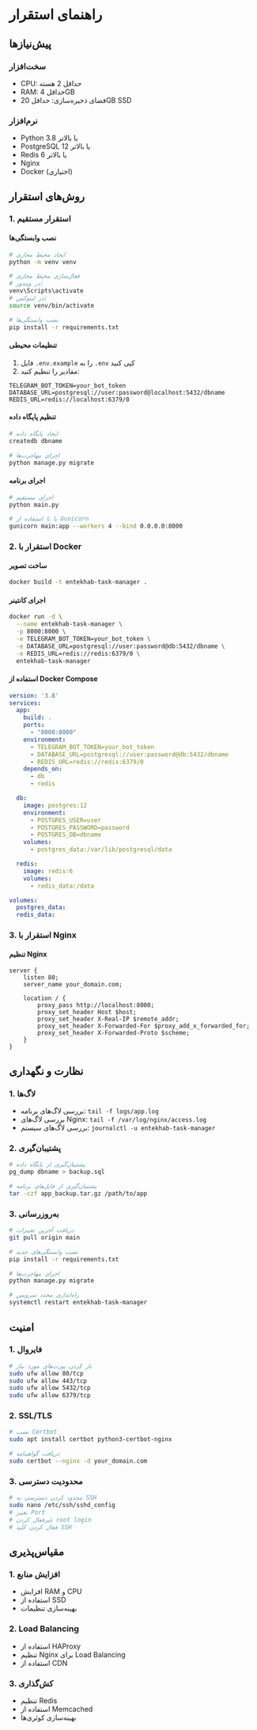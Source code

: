 # راهنمای استقرار

## پیش‌نیازها

### سخت‌افزار
- CPU: حداقل 2 هسته
- RAM: حداقل 4GB
- فضای ذخیره‌سازی: حداقل 20GB SSD

### نرم‌افزار
- Python 3.8 یا بالاتر
- PostgreSQL 12 یا بالاتر
- Redis 6 یا بالاتر
- Nginx
- Docker (اختیاری)

## روش‌های استقرار

### 1. استقرار مستقیم

#### نصب وابستگی‌ها
```bash
# ایجاد محیط مجازی
python -m venv venv

# فعال‌سازی محیط مجازی
# در ویندوز:
venv\Scripts\activate
# در لینوکس:
source venv/bin/activate

# نصب وابستگی‌ها
pip install -r requirements.txt
```

#### تنظیمات محیطی
1. فایل `.env.example` را به `.env` کپی کنید
2. مقادیر را تنظیم کنید:
```env
TELEGRAM_BOT_TOKEN=your_bot_token
DATABASE_URL=postgresql://user:password@localhost:5432/dbname
REDIS_URL=redis://localhost:6379/0
```

#### تنظیم پایگاه داده
```bash
# ایجاد پایگاه داده
createdb dbname

# اجرای مهاجرت‌ها
python manage.py migrate
```

#### اجرای برنامه
```bash
# اجرای مستقیم
python main.py

# یا با استفاده از Gunicorn
gunicorn main:app --workers 4 --bind 0.0.0.0:8000
```

### 2. استقرار با Docker

#### ساخت تصویر
```bash
docker build -t entekhab-task-manager .
```

#### اجرای کانتینر
```bash
docker run -d \
  --name entekhab-task-manager \
  -p 8000:8000 \
  -e TELEGRAM_BOT_TOKEN=your_bot_token \
  -e DATABASE_URL=postgresql://user:password@db:5432/dbname \
  -e REDIS_URL=redis://redis:6379/0 \
  entekhab-task-manager
```

#### استفاده از Docker Compose
```yaml
version: '3.8'
services:
  app:
    build: .
    ports:
      - "8000:8000"
    environment:
      - TELEGRAM_BOT_TOKEN=your_bot_token
      - DATABASE_URL=postgresql://user:password@db:5432/dbname
      - REDIS_URL=redis://redis:6379/0
    depends_on:
      - db
      - redis

  db:
    image: postgres:12
    environment:
      - POSTGRES_USER=user
      - POSTGRES_PASSWORD=password
      - POSTGRES_DB=dbname
    volumes:
      - postgres_data:/var/lib/postgresql/data

  redis:
    image: redis:6
    volumes:
      - redis_data:/data

volumes:
  postgres_data:
  redis_data:
```

### 3. استقرار با Nginx

#### تنظیم Nginx
```nginx
server {
    listen 80;
    server_name your_domain.com;

    location / {
        proxy_pass http://localhost:8000;
        proxy_set_header Host $host;
        proxy_set_header X-Real-IP $remote_addr;
        proxy_set_header X-Forwarded-For $proxy_add_x_forwarded_for;
        proxy_set_header X-Forwarded-Proto $scheme;
    }
}
```

## نظارت و نگهداری

### 1. لاگ‌ها
- بررسی لاگ‌های برنامه: `tail -f logs/app.log`
- بررسی لاگ‌های Nginx: `tail -f /var/log/nginx/access.log`
- بررسی لاگ‌های سیستم: `journalctl -u entekhab-task-manager`

### 2. پشتیبان‌گیری
```bash
# پشتیبان‌گیری از پایگاه داده
pg_dump dbname > backup.sql

# پشتیبان‌گیری از فایل‌های برنامه
tar -czf app_backup.tar.gz /path/to/app
```

### 3. به‌روزرسانی
```bash
# دریافت آخرین تغییرات
git pull origin main

# نصب وابستگی‌های جدید
pip install -r requirements.txt

# اجرای مهاجرت‌ها
python manage.py migrate

# راه‌اندازی مجدد سرویس
systemctl restart entekhab-task-manager
```

## امنیت

### 1. فایروال
```bash
# باز کردن پورت‌های مورد نیاز
sudo ufw allow 80/tcp
sudo ufw allow 443/tcp
sudo ufw allow 5432/tcp
sudo ufw allow 6379/tcp
```

### 2. SSL/TLS
```bash
# نصب Certbot
sudo apt install certbot python3-certbot-nginx

# دریافت گواهینامه
sudo certbot --nginx -d your_domain.com
```

### 3. محدودیت دسترسی
```bash
# محدود کردن دسترسی به SSH
sudo nano /etc/ssh/sshd_config
# تغییر Port
# غیرفعال کردن root login
# فعال کردن کلید SSH
```

## مقیاس‌پذیری

### 1. افزایش منابع
- افزایش RAM و CPU
- استفاده از SSD
- بهینه‌سازی تنظیمات

### 2. Load Balancing
- استفاده از HAProxy
- تنظیم Nginx برای Load Balancing
- استفاده از CDN

### 3. کش‌گذاری
- تنظیم Redis
- استفاده از Memcached
- بهینه‌سازی کوئری‌ها 